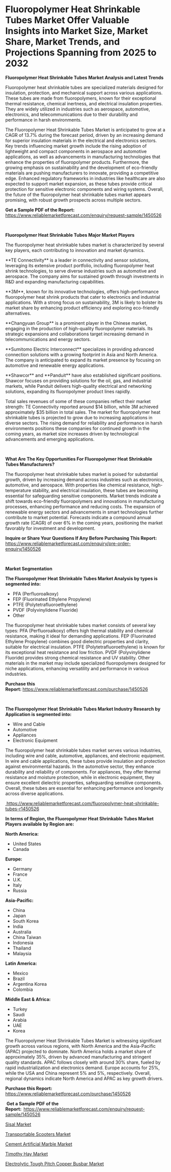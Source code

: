 <p><h1>Fluoropolymer Heat Shrinkable Tubes Market Offer Valuable Insights into Market Size, Market Share, Market Trends, and Projections Spanning from 2025 to 2032</h1></p><p><strong>Fluoropolymer Heat Shrinkable Tubes Market Analysis and Latest Trends</strong></p>
<p><p>Fluoropolymer heat shrinkable tubes are specialized materials designed for insulation, protection, and mechanical support across various applications. These tubes are made from fluoropolymers, known for their exceptional thermal resistance, chemical inertness, and electrical insulation properties. They are widely utilized in industries such as aerospace, automotive, electronics, and telecommunications due to their durability and performance in harsh environments.</p><p>The Fluoropolymer Heat Shrinkable Tubes Market is anticipated to grow at a CAGR of 13.7% during the forecast period, driven by an increasing demand for superior insulation materials in the electrical and electronics sectors. Key trends influencing market growth include the rising adoption of lightweight and compact components in aerospace and automotive applications, as well as advancements in manufacturing technologies that enhance the properties of fluoropolymer products. Furthermore, the growing emphasis on sustainability and the development of eco-friendly materials are pushing manufacturers to innovate, providing a competitive edge. Enhanced regulatory frameworks in industries like healthcare are also expected to support market expansion, as these tubes provide critical protection for sensitive electronic components and wiring systems. Overall, the future of the fluoropolymer heat shrinkable tubes market appears promising, with robust growth prospects across multiple sectors.</p></p>
<p><strong>Get a Sample PDF of the Report:&nbsp;</strong> <a href="https://www.reliablemarketforecast.com/enquiry/request-sample/1450526?utm_campaign=2011&utm_medium=2&utm_source=Github&utm_content=ia&utm_term=02022025&utm_id=fluoropolymer-heat-shrinkable-tubes">https://www.reliablemarketforecast.com/enquiry/request-sample/1450526</a></p>
<p>&nbsp;</p>
<p><strong>Fluoropolymer Heat Shrinkable Tubes Major Market Players</strong></p>
<p><p>The fluoropolymer heat shrinkable tubes market is characterized by several key players, each contributing to innovation and market dynamics. </p><p>**TE Connectivity** is a leader in connectivity and sensor solutions, leveraging its extensive product portfolio, including fluoropolymer heat shrink technologies, to serve diverse industries such as automotive and aerospace. The company aims for sustained growth through investments in R&D and expanding manufacturing capabilities.</p><p>**3M**, known for its innovative technologies, offers high-performance fluoropolymer heat shrink products that cater to electronics and industrial applications. With a strong focus on sustainability, 3M is likely to bolster its market share by enhancing product efficiency and exploring eco-friendly alternatives.</p><p>**Changyuan Group** is a prominent player in the Chinese market, engaging in the production of high-quality fluoropolymer materials. Its strategic expansions and collaborations target increasing demand in telecommunications and energy sectors.</p><p>**Sumitomo Electric Interconnect** specializes in providing advanced connection solutions with a growing footprint in Asia and North America. The company is anticipated to expand its market presence by focusing on automotive and renewable energy applications.</p><p>**Shawcor** and **Panduit** have also established significant positions. Shawcor focuses on providing solutions for the oil, gas, and industrial markets, while Panduit delivers high-quality electrical and networking solutions, expanding its fluoropolymer product lines rapidly.</p><p>Total sales revenues of some of these companies reflect their market strength: TE Connectivity reported around $14 billion, while 3M achieved approximately $35 billion in total sales. The market for fluoropolymer heat shrinkable tubes is projected to grow due to increasing applications in diverse sectors. The rising demand for reliability and performance in harsh environments positions these companies for continued growth in the coming years, as market size increases driven by technological advancements and emerging applications.</p></p>
<p>&nbsp;</p>
<p><strong>What Are The Key Opportunities For Fluoropolymer Heat Shrinkable Tubes Manufacturers?</strong></p>
<p><p>The fluoropolymer heat shrinkable tubes market is poised for substantial growth, driven by increasing demand across industries such as electronics, automotive, and aerospace. With properties like chemical resistance, high-temperature stability, and electrical insulation, these tubes are becoming essential for safeguarding sensitive components. Market trends indicate a shift towards eco-friendly fluoropolymers and innovations in manufacturing processes, enhancing performance and reducing costs. The expansion of renewable energy sectors and advancements in smart technologies further contribute to market potential. Forecasts indicate a compound annual growth rate (CAGR) of over 6% in the coming years, positioning the market favorably for investment and development.</p></p>
<p><strong>Inquire or Share Your Questions If Any Before Purchasing This Report:</strong> <a href="https://www.reliablemarketforecast.com/enquiry/pre-order-enquiry/1450526?utm_campaign=2011&utm_medium=2&utm_source=Github&utm_content=ia&utm_term=02022025&utm_id=fluoropolymer-heat-shrinkable-tubes">https://www.reliablemarketforecast.com/enquiry/pre-order-enquiry/1450526</a></p>
<p>&nbsp;</p>
<p><strong>Market Segmentation</strong></p>
<p><strong>The Fluoropolymer Heat Shrinkable Tubes Market Analysis by types is segmented into:</strong></p>
<p><ul><li>PFA (Perfluoroalkoxy)</li><li>FEP (Fluorinated Ethylene Propylene)</li><li>PTFE (Polytetrafluoroethylene)</li><li>PVDF (Polyvinylidene Fluoride)</li><li>Other</li></ul></p>
<p><p>The fluoropolymer heat shrinkable tubes market consists of several key types: PFA (Perfluoroalkoxy) offers high thermal stability and chemical resistance, making it ideal for demanding applications. FEP (Fluorinated Ethylene Propylene) combines good dielectric properties and clarity, suitable for electrical insulation. PTFE (Polytetrafluoroethylene) is known for its exceptional heat resistance and low friction. PVDF (Polyvinylidene Fluoride) provides strong chemical resistance and UV stability. Other materials in the market may include specialized fluoropolymers designed for niche applications, enhancing versatility and performance in various industries.</p></p>
<p><strong>Purchase this Report:&nbsp;</strong><a href="https://www.reliablemarketforecast.com/purchase/1450526?utm_campaign=2011&utm_medium=2&utm_source=Github&utm_content=ia&utm_term=02022025&utm_id=fluoropolymer-heat-shrinkable-tubes">https://www.reliablemarketforecast.com/purchase/1450526</a></p>
<p>&nbsp;</p>
<p><strong>The Fluoropolymer Heat Shrinkable Tubes Market Industry Research by Application is segmented into:</strong></p>
<p><ul><li>Wire and Cable</li><li>Automotive</li><li>Appliances</li><li>Electronic Equipment</li></ul></p>
<p><p>The fluoropolymer heat shrinkable tubes market serves various industries, including wire and cable, automotive, appliances, and electronic equipment. In wire and cable applications, these tubes provide insulation and protection against environmental hazards. In the automotive sector, they enhance durability and reliability of components. For appliances, they offer thermal resistance and moisture protection, while in electronic equipment, they ensure excellent dielectric properties, safeguarding sensitive components. Overall, these tubes are essential for enhancing performance and longevity across diverse applications.</p></p>
<p><a href="https://www.reliablemarketforecast.com/fluoropolymer-heat-shrinkable-tubes-r1450526?utm_campaign=2011&utm_medium=2&utm_source=Github&utm_content=ia&utm_term=02022025&utm_id=fluoropolymer-heat-shrinkable-tubes">&nbsp;https://www.reliablemarketforecast.com/fluoropolymer-heat-shrinkable-tubes-r1450526</a></p>
<p><strong>In terms of Region, the Fluoropolymer Heat Shrinkable Tubes Market Players available by Region are:</strong></p>
<p>
    <p> <strong> North America: </strong>
        <ul>
            <li>United States</li>
            <li>Canada</li>
        </ul>
        </p> 
    <p> <strong> Europe: </strong>
        <ul>
            <li>Germany</li>
            <li>France</li>
            <li>U.K.</li>
            <li>Italy</li>
            <li>Russia</li>
        </ul>
        </p> 
    <p> <strong> Asia-Pacific: </strong>
        <ul>
            <li>China</li>
            <li>Japan</li>
            <li>South Korea</li>
            <li>India</li>
            <li>Australia</li>
            <li>China Taiwan</li>
            <li>Indonesia</li>
            <li>Thailand</li>
            <li>Malaysia</li>
        </ul>
        </p> 
    <p> <strong> Latin America: </strong>
        <ul>
            <li>Mexico</li>
            <li>Brazil</li>
            <li>Argentina Korea</li>
            <li>Colombia</li>
        </ul>
        </p> 
    <p> <strong> Middle East & Africa: </strong>
        <ul>
            <li>Turkey</li>
            <li>Saudi</li>
            <li>Arabia</li>
            <li>UAE</li>
            <li>Korea</li>
        </ul>
    </p>
    </p>
<p><p>The Fluoropolymer Heat Shrinkable Tubes Market is witnessing significant growth across various regions, with North America and the Asia-Pacific (APAC) projected to dominate. North America holds a market share of approximately 35%, driven by advanced manufacturing and stringent quality standards. APAC follows closely with around 30% share, fueled by rapid industrialization and electronics demand. Europe accounts for 25%, while the USA and China represent 5% and 5%, respectively. Overall, regional dynamics indicate North America and APAC as key growth drivers.</p></p>
<p><strong>Purchase this Report: </strong><a href="https://www.reliablemarketforecast.com/purchase/1450526?utm_campaign=2011&utm_medium=2&utm_source=Github&utm_content=ia&utm_term=02022025&utm_id=fluoropolymer-heat-shrinkable-tubes">https://www.reliablemarketforecast.com/purchase/1450526</a></p>
<p>&nbsp;<strong>Get a Sample PDF of the Report:&nbsp;&nbsp;</strong><a href="https://www.reliablemarketforecast.com/enquiry/request-sample/1450526?utm_campaign=2011&utm_medium=2&utm_source=Github&utm_content=ia&utm_term=02022025&utm_id=fluoropolymer-heat-shrinkable-tubes">https://www.reliablemarketforecast.com/enquiry/request-sample/1450526</a></p>
<p><strong></strong></p>
<p><p><a href="https://www.linkedin.com/pulse/51-cagr-forecast-forthe-sisal-marketfrom-2025-2032-tounveil-lciwc?utm_campaign=2011&utm_medium=2&utm_source=Github&utm_content=ia&utm_term=02022025&utm_id=fluoropolymer-heat-shrinkable-tubes">Sisal Market</a></p><p><a href="https://www.linkedin.com/pulse/transportable-scooters-market-expected-grow-139-cagr-djmdc?utm_campaign=2011&utm_medium=2&utm_source=Github&utm_content=ia&utm_term=02022025&utm_id=fluoropolymer-heat-shrinkable-tubes">Transportable Scooters Market</a></p><p><a href="https://github.com/amoakuolaopa/Market-Research-Report-List-1/blob/main/cement-artificial-marble-market.md?utm_campaign=2011&utm_medium=2&utm_source=Github&utm_content=ia&utm_term=02022025&utm_id=fluoropolymer-heat-shrinkable-tubes">Cement Artificial Marble Market</a></p><p><a href="https://www.linkedin.com/pulse/state-timothy-hay-market-projected-growth-cagr-1472025-2032-pz4jc?utm_campaign=2011&utm_medium=2&utm_source=Github&utm_content=ia&utm_term=02022025&utm_id=fluoropolymer-heat-shrinkable-tubes">Timothy Hay Market</a></p><p><a href="https://github.com/ChiragRp1/Market-Research-Report-List-7/blob/main/electrolytic-tough-pitch-copper-busbar-market.md?utm_campaign=2011&utm_medium=2&utm_source=Github&utm_content=ia&utm_term=02022025&utm_id=fluoropolymer-heat-shrinkable-tubes">Electrolytic Tough Pitch Copper Busbar Market</a></p></p>